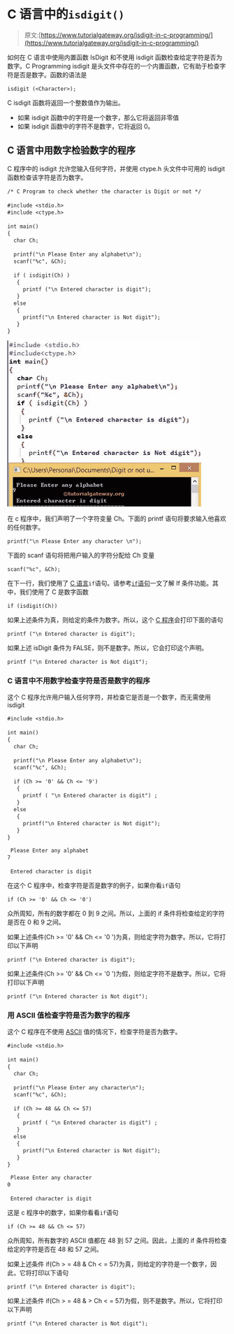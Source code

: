 # C 语言中的`isdigit()`

> 原文:[https://www.tutorialgateway.org/isdigit-in-c-programming/](https://www.tutorialgateway.org/isdigit-in-c-programming/)

如何在 C 语言中使用内置函数 IsDigit 和不使用 isdigit 函数检查给定字符是否为数字。C Programming isdigit 是头文件中存在的一个内置函数，它有助于检查字符是否是数字。函数的语法是

```
isdigit (<Character>);
```

C isdigit 函数将返回一个整数值作为输出。

*   如果 isdigit 函数中的字符是一个数字，那么它将返回非零值
*   如果 isdigit 函数中的字符不是数字，它将返回 0。

## C 语言中用数字检验数字的程序

C 程序中的 isdigit 允许您输入任何字符，并使用 ctype.h 头文件中可用的 isdigit 函数检查该字符是否为数字。

```
/* C Program to check whether the character is Digit or not */

#include <stdio.h> 
#include <ctype.h>

int main()
{
  char Ch;

  printf("\n Please Enter any alphabet\n");
  scanf("%c", &Ch);

  if ( isdigit(Ch) )
   {  
     printf ("\n Entered character is digit");
   }
  else
   {
     printf("\n Entered character is Not digit");
   }  
}
```

![Check Whether Character is Digit or Not using isdigit in C](img/2b3adb41c0f2a426eda88c4e7602c9be.png)

在 c 程序中，我们声明了一个字符变量 Ch。下面的 printf 语句将要求输入他喜欢的任何数字。

```
printf("\n Please Enter any character \n");
```

下面的 scanf 语句将把用户输入的字符分配给 Ch 变量

```
scanf("%c", &Ch);
```

在下一行，我们使用了 [C 语言](https://www.tutorialgateway.org/c-programming/)`if`语句。请参考[`if`语句](https://www.tutorialgateway.org/if-statement-in-c/)一文了解 If 条件功能。其中，我们使用了 C 是数字函数

```
if (isdigit(Ch))
```

如果上述条件为真，则给定的条件为数字。所以，这个 [C 程序](https://www.tutorialgateway.org/c-programming-examples/)会打印下面的语句

```
printf ("\n Entered character is digit");
```

如果上述 isDigit 条件为 FALSE，则不是数字。所以，它会打印这个声明。

```
printf ("\n Entered character is Not digit");
```

### C 语言中不用数字检查字符是否是数字的程序

这个 C 程序允许用户输入任何字符，并检查它是否是一个数字，而无需使用 isdigit

```
#include <stdio.h> 

int main()
{
  char Ch;

  printf("\n Please Enter any alphabet\n");
  scanf("%c", &Ch);

  if (Ch >= '0' && Ch <= '9')
   {  
     printf ( "\n Entered character is digit") ;
   }
  else
   {
     printf("\n Entered character is Not digit");
   }  
}
```

```
 Please Enter any alphabet
7

 Entered character is digit
```

在这个 C 程序中，检查字符是否是数字的例子，如果你看`if`语句

```
if (Ch >= '0' && Ch <= '0')
```

众所周知，所有的数字都在 0 到 9 之间。所以，上面的 if 条件将检查给定的字符是否在 0 和 9 之间。

如果上述条件(Ch >= '0' && Ch <= '0 ')为真，则给定字符为数字。所以，它将打印以下声明

```
printf ("\n Entered character is digit");
```

如果上述条件(Ch >= '0' && Ch <= '0 ')为假，则给定字符不是数字。所以，它将打印以下声明

```
printf ("\n Entered character is Not digit");
```

### 用 ASCII 值检查字符是否为数字的程序

这个 C 程序在不使用 [ASCII](https://www.tutorialgateway.org/c-program-to-find-ascii-value-of-a-character/ "C Program to find ASCII Value of a Character") 值的情况下，检查字符是否为数字。

```
#include <stdio.h> 

int main()
{
  char Ch;

  printf("\n Please Enter any character\n");
  scanf("%c", &Ch);

  if (Ch >= 48 && Ch <= 57)
   {  
     printf ( "\n Entered character is digit") ;
   }
  else
   {
     printf("\n Entered character is Not digit");
   }  
}
```

```
 Please Enter any character
0

 Entered character is digit
```

这是 c 程序中的数字，如果你看看`if`语句

```
if (Ch >= 48 && Ch <= 57)
```

众所周知，所有数字的 ASCII 值都在 48 到 57 之间。因此，上面的 if 条件将检查给定的字符是否在 48 和 57 之间。

如果上述条件 if(Ch > = 48 & Ch < = 57)为真，则给定的字符是一个数字，因此，它将打印以下语句

```
printf ("\n Entered character is digit");
```

如果上述条件 if(Ch > = 48 & > Ch < = 57)为假，则不是数字。所以，它将打印以下声明

```
printf ("\n Entered character is Not digit");
```